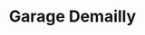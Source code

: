 ---
title: "Garage Demailly"
url: /villeneuve-dascq/garage-demailly/
shop: réparation de voitures
---